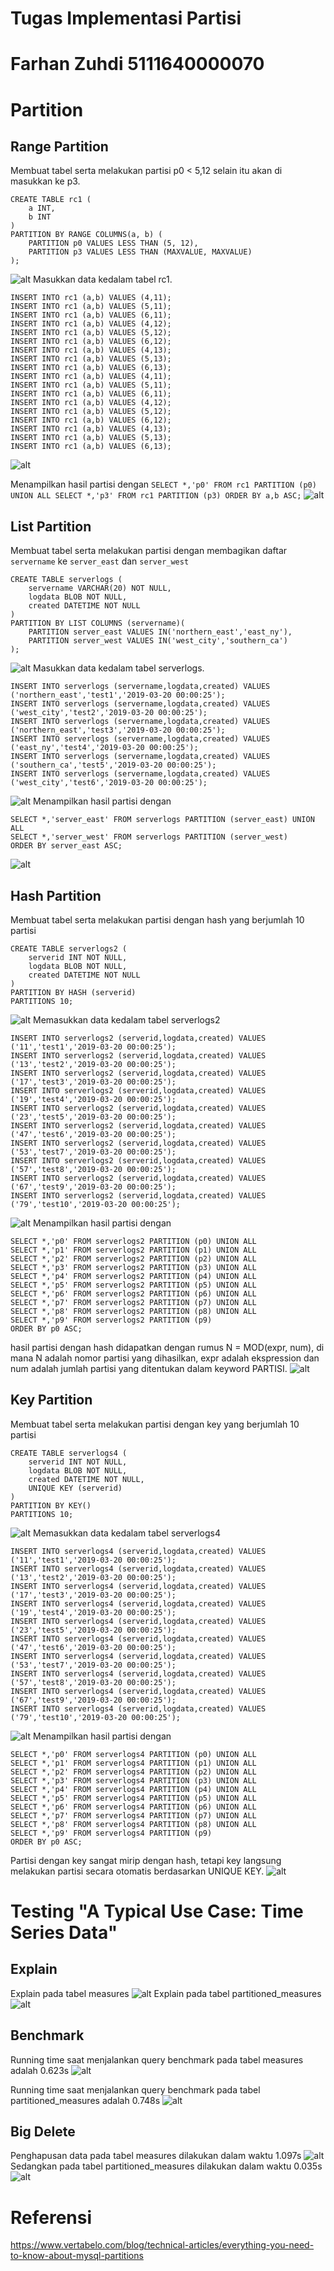# Tugas Implementasi Partisi
# Farhan Zuhdi 5111640000070
# Partition
## Range Partition
Membuat tabel serta melakukan partisi p0 < 5,12 selain itu akan di masukkan ke p3.
```
CREATE TABLE rc1 (
    a INT,
    b INT
)
PARTITION BY RANGE COLUMNS(a, b) (
    PARTITION p0 VALUES LESS THAN (5, 12),
    PARTITION p3 VALUES LESS THAN (MAXVALUE, MAXVALUE)
);
```
![alt](https://github.com/trus25/Basis-Data-Terdistribusi/blob/master/Tugas-implementasi-partisi/Screenshoot/RangePartition1.JPG)
Masukkan data kedalam tabel rc1.
```
INSERT INTO rc1 (a,b) VALUES (4,11);
INSERT INTO rc1 (a,b) VALUES (5,11);
INSERT INTO rc1 (a,b) VALUES (6,11);
INSERT INTO rc1 (a,b) VALUES (4,12);
INSERT INTO rc1 (a,b) VALUES (5,12);
INSERT INTO rc1 (a,b) VALUES (6,12);
INSERT INTO rc1 (a,b) VALUES (4,13);
INSERT INTO rc1 (a,b) VALUES (5,13);
INSERT INTO rc1 (a,b) VALUES (6,13);
INSERT INTO rc1 (a,b) VALUES (4,11);
INSERT INTO rc1 (a,b) VALUES (5,11);
INSERT INTO rc1 (a,b) VALUES (6,11);
INSERT INTO rc1 (a,b) VALUES (4,12);
INSERT INTO rc1 (a,b) VALUES (5,12);
INSERT INTO rc1 (a,b) VALUES (6,12);
INSERT INTO rc1 (a,b) VALUES (4,13);
INSERT INTO rc1 (a,b) VALUES (5,13);
INSERT INTO rc1 (a,b) VALUES (6,13);
```
![alt](https://github.com/trus25/Basis-Data-Terdistribusi/blob/master/Tugas-implementasi-partisi/Screenshoot/RangePartitionInsert.JPG)

Menampilkan hasil partisi dengan ```SELECT *,'p0' FROM rc1 PARTITION (p0) UNION ALL SELECT *,'p3' FROM rc1 PARTITION (p3) ORDER BY a,b ASC;```
![alt](https://github.com/trus25/Basis-Data-Terdistribusi/blob/master/Tugas-implementasi-partisi/Screenshoot/RangePartitionSelect.JPG)

## List Partition
Membuat tabel serta melakukan partisi dengan membagikan daftar ```servername``` ke ```server_east``` dan ```server_west```
```
CREATE TABLE serverlogs (
    servername VARCHAR(20) NOT NULL, 
    logdata BLOB NOT NULL,
    created DATETIME NOT NULL
)
PARTITION BY LIST COLUMNS (servername)(
    PARTITION server_east VALUES IN('northern_east','east_ny'),
    PARTITION server_west VALUES IN('west_city','southern_ca')
);
```
![alt](https://github.com/trus25/Basis-Data-Terdistribusi/blob/master/Tugas-implementasi-partisi/Screenshoot/ListPartition1.JPG)
Masukkan data kedalam tabel serverlogs.
```
INSERT INTO serverlogs (servername,logdata,created) VALUES ('northern_east','test1','2019-03-20 00:00:25');
INSERT INTO serverlogs (servername,logdata,created) VALUES ('west_city','test2','2019-03-20 00:00:25');
INSERT INTO serverlogs (servername,logdata,created) VALUES ('northern_east','test3','2019-03-20 00:00:25');
INSERT INTO serverlogs (servername,logdata,created) VALUES ('east_ny','test4','2019-03-20 00:00:25');
INSERT INTO serverlogs (servername,logdata,created) VALUES ('southern_ca','test5','2019-03-20 00:00:25');
INSERT INTO serverlogs (servername,logdata,created) VALUES ('west_city','test6','2019-03-20 00:00:25');
```
![alt](https://github.com/trus25/Basis-Data-Terdistribusi/blob/master/Tugas-implementasi-partisi/Screenshoot/ListPartitionInsert.JPG)
Menampilkan hasil partisi dengan
```
SELECT *,'server_east' FROM serverlogs PARTITION (server_east) UNION ALL 
SELECT *,'server_west' FROM serverlogs PARTITION (server_west) 
ORDER BY server_east ASC;
```
![alt](https://github.com/trus25/Basis-Data-Terdistribusi/blob/master/Tugas-implementasi-partisi/Screenshoot/ListPartitionSelect.JPG)

## Hash Partition
Membuat tabel serta melakukan partisi dengan hash yang berjumlah 10 partisi
```
CREATE TABLE serverlogs2 (
    serverid INT NOT NULL, 
    logdata BLOB NOT NULL,
    created DATETIME NOT NULL
)
PARTITION BY HASH (serverid)
PARTITIONS 10;
```
![alt](https://github.com/trus25/Basis-Data-Terdistribusi/blob/master/Tugas-implementasi-partisi/Screenshoot/HashPartition1.JPG)
Memasukkan data kedalam tabel serverlogs2
```
INSERT INTO serverlogs2 (serverid,logdata,created) VALUES ('11','test1','2019-03-20 00:00:25');
INSERT INTO serverlogs2 (serverid,logdata,created) VALUES ('13','test2','2019-03-20 00:00:25');
INSERT INTO serverlogs2 (serverid,logdata,created) VALUES ('17','test3','2019-03-20 00:00:25');
INSERT INTO serverlogs2 (serverid,logdata,created) VALUES ('19','test4','2019-03-20 00:00:25');
INSERT INTO serverlogs2 (serverid,logdata,created) VALUES ('23','test5','2019-03-20 00:00:25');
INSERT INTO serverlogs2 (serverid,logdata,created) VALUES ('47','test6','2019-03-20 00:00:25');
INSERT INTO serverlogs2 (serverid,logdata,created) VALUES ('53','test7','2019-03-20 00:00:25');
INSERT INTO serverlogs2 (serverid,logdata,created) VALUES ('57','test8','2019-03-20 00:00:25');
INSERT INTO serverlogs2 (serverid,logdata,created) VALUES ('67','test9','2019-03-20 00:00:25');
INSERT INTO serverlogs2 (serverid,logdata,created) VALUES ('79','test10','2019-03-20 00:00:25');
```
![alt](https://github.com/trus25/Basis-Data-Terdistribusi/blob/master/Tugas-implementasi-partisi/Screenshoot/HashPartitionInsert.JPG)
Menampilkan hasil partisi dengan
```
SELECT *,'p0' FROM serverlogs2 PARTITION (p0) UNION ALL 
SELECT *,'p1' FROM serverlogs2 PARTITION (p1) UNION ALL
SELECT *,'p2' FROM serverlogs2 PARTITION (p2) UNION ALL 
SELECT *,'p3' FROM serverlogs2 PARTITION (p3) UNION ALL
SELECT *,'p4' FROM serverlogs2 PARTITION (p4) UNION ALL 
SELECT *,'p5' FROM serverlogs2 PARTITION (p5) UNION ALL
SELECT *,'p6' FROM serverlogs2 PARTITION (p6) UNION ALL 
SELECT *,'p7' FROM serverlogs2 PARTITION (p7) UNION ALL
SELECT *,'p8' FROM serverlogs2 PARTITION (p8) UNION ALL 
SELECT *,'p9' FROM serverlogs2 PARTITION (p9)
ORDER BY p0 ASC;
```
hasil partisi dengan hash didapatkan dengan rumus N = MOD(expr, num), di mana N adalah nomor partisi yang dihasilkan, expr adalah ekspression dan num adalah jumlah partisi yang ditentukan dalam keyword PARTISI.
![alt](https://github.com/trus25/Basis-Data-Terdistribusi/blob/master/Tugas-implementasi-partisi/Screenshoot/HashPartitionSelect.JPG)

## Key Partition
Membuat tabel serta melakukan partisi dengan key yang berjumlah 10 partisi
```
CREATE TABLE serverlogs4 (
    serverid INT NOT NULL, 
    logdata BLOB NOT NULL,
    created DATETIME NOT NULL,
    UNIQUE KEY (serverid)
)
PARTITION BY KEY()
PARTITIONS 10;
```
![alt](https://github.com/trus25/Basis-Data-Terdistribusi/blob/master/Tugas-implementasi-partisi/Screenshoot/KeyPartition1.JPG)
Memasukkan data kedalam tabel serverlogs4
```
INSERT INTO serverlogs4 (serverid,logdata,created) VALUES ('11','test1','2019-03-20 00:00:25');
INSERT INTO serverlogs4 (serverid,logdata,created) VALUES ('13','test2','2019-03-20 00:00:25');
INSERT INTO serverlogs4 (serverid,logdata,created) VALUES ('17','test3','2019-03-20 00:00:25');
INSERT INTO serverlogs4 (serverid,logdata,created) VALUES ('19','test4','2019-03-20 00:00:25');
INSERT INTO serverlogs4 (serverid,logdata,created) VALUES ('23','test5','2019-03-20 00:00:25');
INSERT INTO serverlogs4 (serverid,logdata,created) VALUES ('47','test6','2019-03-20 00:00:25');
INSERT INTO serverlogs4 (serverid,logdata,created) VALUES ('53','test7','2019-03-20 00:00:25');
INSERT INTO serverlogs4 (serverid,logdata,created) VALUES ('57','test8','2019-03-20 00:00:25');
INSERT INTO serverlogs4 (serverid,logdata,created) VALUES ('67','test9','2019-03-20 00:00:25');
INSERT INTO serverlogs4 (serverid,logdata,created) VALUES ('79','test10','2019-03-20 00:00:25');
```
![alt](https://github.com/trus25/Basis-Data-Terdistribusi/blob/master/Tugas-implementasi-partisi/Screenshoot/KeyPartitionInsert.JPG)
Menampilkan hasil partisi dengan
```
SELECT *,'p0' FROM serverlogs4 PARTITION (p0) UNION ALL 
SELECT *,'p1' FROM serverlogs4 PARTITION (p1) UNION ALL
SELECT *,'p2' FROM serverlogs4 PARTITION (p2) UNION ALL 
SELECT *,'p3' FROM serverlogs4 PARTITION (p3) UNION ALL
SELECT *,'p4' FROM serverlogs4 PARTITION (p4) UNION ALL 
SELECT *,'p5' FROM serverlogs4 PARTITION (p5) UNION ALL
SELECT *,'p6' FROM serverlogs4 PARTITION (p6) UNION ALL 
SELECT *,'p7' FROM serverlogs4 PARTITION (p7) UNION ALL
SELECT *,'p8' FROM serverlogs4 PARTITION (p8) UNION ALL 
SELECT *,'p9' FROM serverlogs4 PARTITION (p9)
ORDER BY p0 ASC;
```
Partisi dengan key sangat mirip dengan hash, tetapi key langsung melakukan partisi secara otomatis berdasarkan UNIQUE KEY.
![alt](https://github.com/trus25/Basis-Data-Terdistribusi/blob/master/Tugas-implementasi-partisi/Screenshoot/KeyPartitionSelect.JPG)

# Testing "A Typical Use Case: Time Series Data"
## Explain
Explain pada tabel measures
![alt](https://github.com/trus25/Basis-Data-Terdistribusi/blob/master/Tugas-implementasi-partisi/Screenshoot/Explain1.JPG)
Explain pada tabel partitioned_measures
![alt](https://github.com/trus25/Basis-Data-Terdistribusi/blob/master/Tugas-implementasi-partisi/Screenshoot/Explain2.JPG)
## Benchmark
Running time saat menjalankan query benchmark pada tabel measures adalah 0.623s
![alt](https://github.com/trus25/Basis-Data-Terdistribusi/blob/master/Tugas-implementasi-partisi/Screenshoot/Benchmark1.JPG)

Running time saat menjalankan query benchmark pada tabel partitioned_measures adalah 0.748s
![alt](https://github.com/trus25/Basis-Data-Terdistribusi/blob/master/Tugas-implementasi-partisi/Screenshoot/Benchmark2.JPG)
## Big Delete
Penghapusan data pada tabel measures dilakukan dalam waktu 1.097s
![alt](https://github.com/trus25/Basis-Data-Terdistribusi/blob/master/Tugas-implementasi-partisi/Screenshoot/BigDelete1.JPG)
Sedangkan pada tabel partitioned_measures dilakukan dalam waktu 0.035s
![alt](https://github.com/trus25/Basis-Data-Terdistribusi/blob/master/Tugas-implementasi-partisi/Screenshoot/BigDelete2.JPG)

# Referensi
https://www.vertabelo.com/blog/technical-articles/everything-you-need-to-know-about-mysql-partitions
